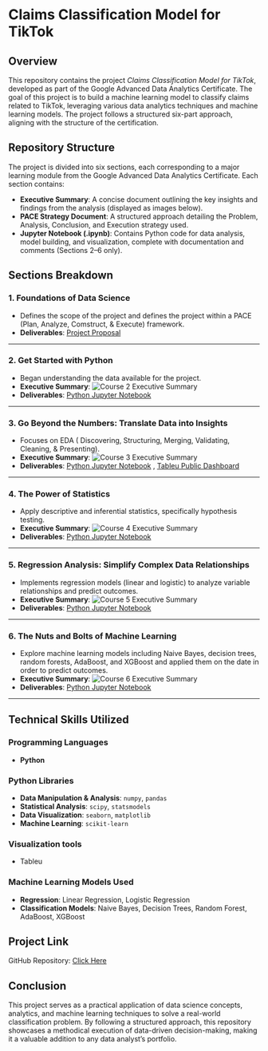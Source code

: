 # Claims Classification Model for TikTok

## Overview
This repository contains the project *Claims Classification Model for TikTok*, developed as part of the Google Advanced Data Analytics Certificate. The goal of this project is to build a machine learning model to classify claims related to TikTok, leveraging various data analytics techniques and machine learning models. The project follows a structured six-part approach, aligning with the structure of the certification.

## Repository Structure
The project is divided into six sections, each corresponding to a major learning module from the Google Advanced Data Analytics Certificate. Each section contains:
- **Executive Summary**: A concise document outlining the key insights and findings from the analysis (displayed as images below).
- **PACE Strategy Document**: A structured approach detailing the Problem, Analysis, Conclusion, and Execution strategy used.
- **Jupyter Notebook (.ipynb)**: Contains Python code for data analysis, model building, and visualization, complete with documentation and comments (Sections 2–6 only).

## Sections Breakdown
### 1. Foundations of Data Science
- Defines the scope of the project and defines the project within a PACE (Plan, Analyze, Comstruct, & Execute) framework.
- **Deliverables**: [Project Proposal](https://github.com/Amit-K-M/Google-Advanced-Data-Analytics-Cert/blob/main/TikTok%20Project/1_Foundatiosn%20of%20Data%20Science/Module%201-5/Activity_%20Project%20Proposal%20for%20TikTok.pdf)

---

### 2. Get Started with Python
- Began understanding the data available for the project.
- **Executive Summary**:
  ![Course 2 Executive Summary](https://github.com/Amit-K-M/Google-Advanced-Data-Analytics-Cert/blob/main/TikTok%20Project/Images/Activity%20_%20TikTok%20Course%202%20executive%20summary/Activity%20_%20TikTok%20Course%202%20executive%20summary_1.jpg)
- **Deliverables**: [Python Jupyter Notebook](https://github.com/Amit-K-M/Google-Advanced-Data-Analytics-Cert/blob/main/TikTok%20Project/2_Get%20Started%20with%20Python/Module%201-5/Activity_Course%202%20TikTok%20project%20lab.ipynb)

---

### 3. Go Beyond the Numbers: Translate Data into Insights
- Focuses on EDA ( Discovering, Structuring, Merging, Validating, Cleaning, & Presenting).
- **Executive Summary**:
  ![Course 3 Executive Summary](https://github.com/Amit-K-M/Google-Advanced-Data-Analytics-Cert/blob/main/TikTok%20Project/Images/Activity%20_%20TikTok%20Course%203%20executive%20summary/Activity%20_%20TikTok%20Course%203%20executive%20summary_1.jpg)
- **Deliverables**: [Python Jupyter Notebook](https://github.com/Amit-K-M/Google-Advanced-Data-Analytics-Cert/blob/main/TikTok%20Project/3_EDA/Module%201-5/Activity_Course%203%20TikTok%20project%20lab.ipynb) , [Tableu Public Dashboard](https://public.tableau.com/app/profile/amit.km4193/viz/TikTokEndofCourseProject-Course3_17367839525500/Story1)

---

### 4. The Power of Statistics
- Apply descriptive and inferential statistics, specifically hypothesis testing.
- **Executive Summary**:
  ![Course 4 Executive Summary](https://github.com/Amit-K-M/Google-Advanced-Data-Analytics-Cert/blob/main/TikTok%20Project/Images/Activity%20_%20TikTok%20Course%204%20executive%20summary/Activity%20_%20TikTok%20Course%204%20executive%20summary_1.jpg)
- **Deliverables**: [Python Jupyter Notebook](https://github.com/Amit-K-M/Google-Advanced-Data-Analytics-Cert/blob/main/TikTok%20Project/4-Power%20of%20statistics/TikTok%20Project%201-6/Activity_Course%204%20TikTok%20project%20lab.ipynb)

---

### 5. Regression Analysis: Simplify Complex Data Relationships
- Implements regression models (linear and logistic) to analyze variable relationships and predict outcomes.
- **Executive Summary**:
  ![Course 5 Executive Summary](https://github.com/Amit-K-M/Google-Advanced-Data-Analytics-Cert/blob/main/TikTok%20Project/Images/Activity%20_%20TikTok%20Course%205%20executive%20summary/Activity%20_%20TikTok%20Course%205%20executive%20summary_1.jpg)
- **Deliverables**: [Python Jupyter Notebook](https://github.com/Amit-K-M/Google-Advanced-Data-Analytics-Cert/blob/main/TikTok%20Project/5-Regression%20Modeling/Module%201-6%20(TikTok%20project)/Activity_Course%205%20TikTok%20project%20lab.ipynb)

---

### 6. The Nuts and Bolts of Machine Learning
- Explore  machine learning models including Naive Bayes, decision trees, random forests, AdaBoost, and XGBoost and applied them on the date in order to predict outcomes.
- **Executive Summary**:
  ![Course 6 Executive Summary](https://github.com/Amit-K-M/Google-Advanced-Data-Analytics-Cert/blob/main/TikTok%20Project/Images/Activity_%20TikTok%20Course%206%20executive%20summary/Activity_%20TikTok%20Course%206%20executive%20summary_1.jpg)
- **Deliverables**: [Python Jupyter Notebook](https://github.com/Amit-K-M/Google-Advanced-Data-Analytics-Cert/blob/main/TikTok%20Project/6-Nuts%20and%20bolts%20of%20Machine%20laerning/Module%206-5%20(TikTok%20project)/Activity_Course%206%20TikTok%20project%20lab.ipynb)

---

## Technical Skills Utilized
### Programming Languages
- **Python**

### Python Libraries
- **Data Manipulation & Analysis**: `numpy`, `pandas`
- **Statistical Analysis**: `scipy`, `statsmodels`
- **Data Visualization**: `seaborn`, `matplotlib`
- **Machine Learning**: `scikit-learn`

### Visualization tools
- Tableu 

### Machine Learning Models Used
- **Regression**: Linear Regression, Logistic Regression
- **Classification Models**: Naive Bayes, Decision Trees, Random Forest, AdaBoost, XGBoost

## Project Link
GitHub Repository: [Click Here](https://github.com/Amit-K-M/Google-Advanced-Data-Analytics-Cert/tree/main/TikTok%20Project)

## Conclusion
This project serves as a practical application of data science concepts, analytics, and machine learning techniques to solve a real-world classification problem. By following a structured approach, this repository showcases a methodical execution of data-driven decision-making, making it a valuable addition to any data analyst’s portfolio.
